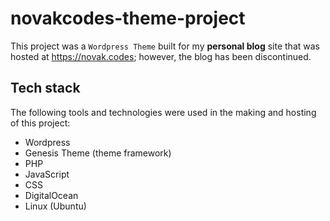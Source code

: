 # novakcodes-theme-project

This project was a `Wordpress Theme` built for my **personal blog** site that was hosted at https://novak.codes; however, the blog has been discontinued.

## Tech stack

The following tools and technologies were used in the making and hosting of this project:

- Wordpress
- Genesis Theme (theme framework)
- PHP
- JavaScript
- CSS
- DigitalOcean
- Linux (Ubuntu)

